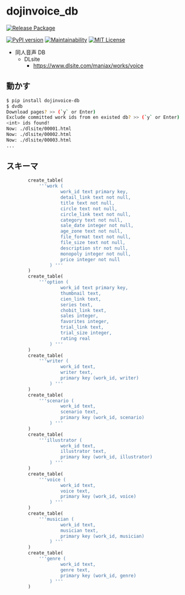 # dojinvoice_db

[![Release Package](https://github.com/eggplants/dojinvoice_db/workflows/Release%20Package/badge.svg)](https://github.com/eggplants/dojinvoice_db/actions/runs/355419760)

[![PyPI version](https://badge.fury.io/py/dojinvoice-db.svg)](https://badge.fury.io/py/dojinvoice_db) [![Maintainability](https://api.codeclimate.com/v1/badges/f9942612576bc3a99dbd/maintainability)](https://codeclimate.com/github/eggplants/dojinvoice_db/maintainability) [![MIT License](http://img.shields.io/badge/license-MIT-blue.svg?style=flat)](LICENSE)

- 同人音声 DB
  - DLsite
    - <https://www.dlsite.com/maniax/works/voice>

## 動かす

```bash
$ pip install dojinvoice-db
$ dvdb
Download pages? >> (`y` or Enter)
Exclude committed work ids from en existed db? >> (`y` or Enter)
<int> ids found!
Now: ./dlsite/00001.html
Now: ./dlsite/00002.html
Now: ./dlsite/00003.html
...
```

## スキーマ

```python
        create_table(
            '''work (
                    work_id text primary key,
                    detail_link text not null,
                    title text not null,
                    circle text not null,
                    circle_link text not null,
                    category text not null,
                    sale_date integer not null,
                    age_zone text not null,
                    file_format text not null,
                    file_size text not null,
                    description str not null,
                    monopoly integer not null,
                    price integer not null
                ) '''
        )
        create_table(
            '''option (
                    work_id text primary key,
                    thumbnail text,
                    cien_link text,
                    series text,
                    chobit_link text,
                    sales integer,
                    favorites integer,
                    trial_link text,
                    trial_size integer,
                    rating real
                ) '''
        )
        create_table(
            '''writer (
                    work_id text,
                    writer text,
                    primary key (work_id, writer)
                ) '''
        )
        create_table(
            '''scenario (
                    work_id text,
                    scenario text,
                    primary key (work_id, scenario)
                ) '''
        )
        create_table(
            '''illustrator (
                    work_id text,
                    illustrator text,
                    primary key (work_id, illustrator)
                ) '''
        )
        create_table(
            '''voice (
                    work_id text,
                    voice text,
                    primary key (work_id, voice)
                ) '''
        )
        create_table(
            '''musician (
                    work_id text,
                    musician text,
                    primary key (work_id, musician)
                ) '''
        )
        create_table(
            '''genre (
                    work_id text,
                    genre text,
                    primary key (work_id, genre)
                ) '''
        )
```
